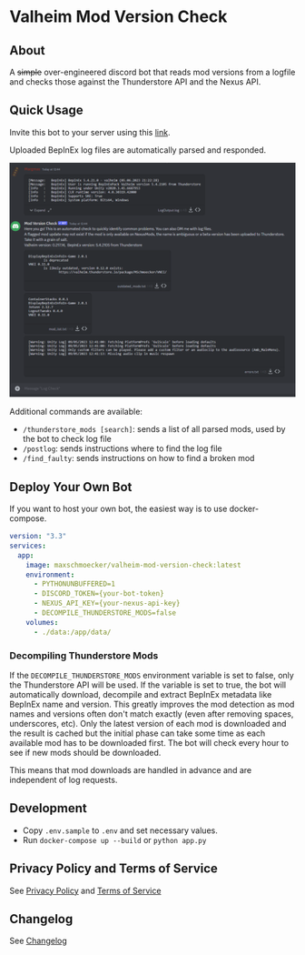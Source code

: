 # Valheim Mod Version Check

## About
A ~~simple~~ over-engineered discord bot that reads mod versions from a logfile and checks those against the Thunderstore API and the Nexus API.

## Quick Usage
Invite this bot to your server using this [link](https://discord.com/api/oauth2/authorize?client_id=972794598856474664&permissions=34359773184&scope=bot).

Uploaded BepInEx log files are automatically parsed and responded.

![example](Docs/DiscordExample.png)

Additional commands are available:
- `/thunderstore_mods [search]`: sends a list of all parsed mods, used by the bot to check log file
- `/postlog`: sends instructions where to find the log file
- `/find_faulty`: sends instructions on how to find a broken mod

## Deploy Your Own Bot
If you want to host your own bot, the easiest way is to use docker-compose.

```yaml
version: "3.3"
services:
  app:
    image: maxschmoecker/valheim-mod-version-check:latest
    environment:
      - PYTHONUNBUFFERED=1
      - DISCORD_TOKEN={your-bot-token}
      - NEXUS_API_KEY={your-nexus-api-key}
      - DECOMPILE_THUNDERSTORE_MODS=false
    volumes:
      - ./data:/app/data/
```

### Decompiling Thunderstore Mods
If the `DECOMPILE_THUNDERSTORE_MODS` environment variable is set to false, only the Thunderstore API will be used.
If the variable is set to true, the bot will automatically download, decompile and extract BepInEx metadata like BepInEx name and version.
This greatly improves the mod detection as mod names and versions often don't match exactly (even after removing spaces, underscores, etc).
Only the latest version of each mod is downloaded and the result is cached but the initial phase can take some time as each available mod has to be downloaded first.
The bot will check every hour to see if new mods should be downloaded.

This means that mod downloads are handled in advance and are independent of log requests.

## Development
- Copy `.env.sample` to `.env` and set necessary values.
- Run `docker-compose up --build` or `python app.py`


## Privacy Policy and Terms of Service
See [Privacy Policy](Docs/PrivacyPolicy.md) and [Terms of Service](Docs/TOS.md)


## Changelog
See [Changelog](CHANGELOG.md)

